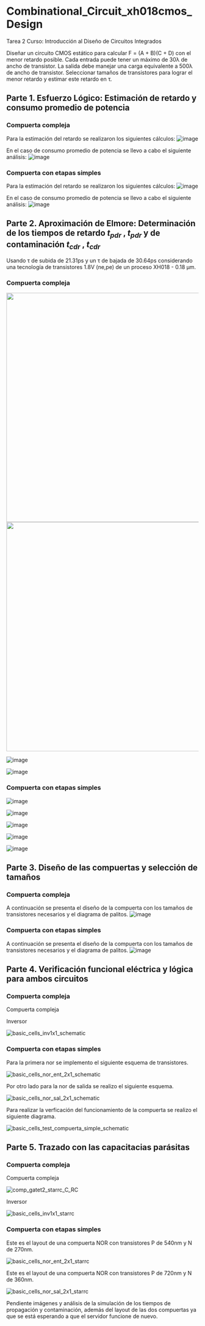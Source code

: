 # Combinational_Circuit_xh018cmos_Design
Tarea 2 Curso: Introducción al Diseño de Circuitos Integrados

Diseñar un circuito CMOS estático para calcular F = (A + B)(C + D) con el menor retardo posible. Cada entrada puede tener un máximo de 30λ de ancho de transistor. La salida debe manejar una carga equivalente a 500λ de ancho de transistor. Seleccionar tamaños de transistores para lograr el menor retardo y estimar este retardo en τ.


## Parte 1. Esfuerzo Lógico: Estimación de retardo y consumo promedio de potencia 

### Compuerta compleja
Para la estimación del retardo se realizaron los siguientes cálculos:
![image](https://github.com/DJosueMM/combinational_circuit_xh018cmos_design/assets/125601912/25fbc19c-1000-4058-bf3d-92e2d6b50e5c)

En el caso de consumo promedio de potencia se llevo a cabo el siguiente análisis:
![image](https://github.com/DJosueMM/combinational_circuit_xh018cmos_design/assets/125601912/362c514b-45c8-4e6a-9856-ae578cfff5e6)

### Compuerta con etapas simples
Para la estimación del retardo se realizaron los siguientes cálculos:
![image](https://github.com/DJosueMM/combinational_circuit_xh018cmos_design/assets/125601912/357ce5cb-f5f2-4e7a-840c-dac2feb9ee97) 

En el caso de consumo promedio de potencia se llevo a cabo el siguiente análisis:
![image](https://github.com/DJosueMM/combinational_circuit_xh018cmos_design/assets/125601912/e98854c7-ad3a-4aa7-b17a-1355382d73e6)




## Parte 2. Aproximación de Elmore: Determinación de los tiempos de retardo $t_{pdr}$ , $t_{pdr}$ y de contaminación $t_{cdr}$ , $t_{cdr}$
Usando τ de subida de 21.31ps y un τ de bajada de 30.64ps considerando una tecnología de transistores 1.8V (ne,pe) de un proceso XH018 - 0.18 µm.

### Compuerta compleja

<img src="https://github.com/DJosueMM/combinational_circuit_xh018cmos_design/assets/125601912/b3581206-7c6e-48c4-992c-ab173481afd3" width="600" Align="center">

<img src="https://github.com/DJosueMM/combinational_circuit_xh018cmos_design/assets/125601912/654978e4-6ee3-4c8e-8804-9fef9d834d96" width="600" Align="center">

![image](https://github.com/DJosueMM/combinational_circuit_xh018cmos_design/assets/125601912/d49fd028-f1ff-44d7-9843-d3cc7c3c73d4)

![image](https://github.com/DJosueMM/combinational_circuit_xh018cmos_design/assets/125601912/6efd9e75-0e91-4528-9b93-0386008226fd)


### Compuerta con etapas simples
![image](https://github.com/DJosueMM/combinational_circuit_xh018cmos_design/assets/125601912/e2adbd04-4768-481e-a49d-3b2cc5a61eaf)

![image](https://github.com/DJosueMM/combinational_circuit_xh018cmos_design/assets/125601912/5bbe5be2-4e7a-4357-a26a-382183b2e62d)

![image](https://github.com/DJosueMM/combinational_circuit_xh018cmos_design/assets/125601912/1c1a3d94-dcb2-4263-9a2b-ec2b42ffdc0e)

![image](https://github.com/DJosueMM/combinational_circuit_xh018cmos_design/assets/125601912/08cfa69b-da2c-4bd2-aa06-9a645ed3b110)

![image](https://github.com/DJosueMM/combinational_circuit_xh018cmos_design/assets/125601912/1aaed5c4-4fd9-4a8a-ae74-2d6241bbc3ee)


## Parte 3. Diseño de las compuertas y selección de tamaños

### Compuerta compleja
A continuación se presenta el diseño de la compuerta con los tamaños de transistores necesarios y el diagrama de palitos. 
![image](https://github.com/DJosueMM/combinational_circuit_xh018cmos_design/assets/125601912/52d8ca3d-0873-4999-90e8-af8ba7e33fca)


### Compuerta con etapas simples
A continuación se presenta el diseño de la compuerta con los tamaños de transistores necesarios y el diagrama de palitos. 
![image](https://github.com/DJosueMM/combinational_circuit_xh018cmos_design/assets/125601912/8ef37a0e-7f57-4c70-b168-3714a1176297)




## Parte 4. Verificación funcional eléctrica y lógica para ambos circuitos

### Compuerta compleja
Compuerta compleja


Inversor

![basic_cells_inv1x1_schematic](https://github.com/DJosueMM/combinational_circuit_xh018cmos_design/assets/125601912/6710b093-360c-4337-a3fa-cd09cfd7f253)


### Compuerta con etapas simples
Para la primera nor se implemento el siguiente esquema de transistores.

![basic_cells_nor_ent_2x1_schematic](https://github.com/DJosueMM/combinational_circuit_xh018cmos_design/assets/125601912/4f297619-0d02-45ff-8765-c971eb206e97)

Por otro lado para la nor de salida se realizo el siguiente esquema.

![basic_cells_nor_sal_2x1_schematic](https://github.com/DJosueMM/combinational_circuit_xh018cmos_design/assets/125601912/827b5dde-2d40-405a-a11f-2d18ed25a87e)

Para realizar la verficación del funcionamiento de la compuerta se realizo el siguiente diagrama.

![basic_cells_test_compuerta_simple_schematic](https://github.com/DJosueMM/combinational_circuit_xh018cmos_design/assets/125601912/25977f50-510c-4f97-9010-d3815e81cab6)


## Parte 5. Trazado con las capacitacias parásitas

### Compuerta compleja
Compuerta compleja

![comp_gatet2_starrc_C_RC](https://github.com/DJosueMM/combinational_circuit_xh018cmos_design/assets/125601912/5dc1d3e4-7fa3-421e-a3cb-f195d771558c)

Inversor

![basic_cells_inv1x1_starrc](https://github.com/DJosueMM/combinational_circuit_xh018cmos_design/assets/125601912/cdb962bf-5840-4492-8250-280192988cf6)



### Compuerta con etapas simples
Este es el layout de una compuerta NOR con transistores P de 540nm y N de 270nm.

![basic_cells_nor_ent_2x1_starrc](https://github.com/DJosueMM/combinational_circuit_xh018cmos_design/assets/125601912/b35c99d2-4494-483f-b1d6-1cb00523535f)


Este es el layout de una compuerta NOR con transistores P de 720nm y N de 360nm.

![basic_cells_nor_sal_2x1_starrc](https://github.com/DJosueMM/combinational_circuit_xh018cmos_design/assets/125601912/4d9a60f7-cb35-4d54-a5b1-c9deeccb90c5)




Pendiente imágenes y análisis de la simulación de los tiempos de propagación y contaminación, además del layout de las dos compuertas ya que se está esperando a que el servidor funcione de nuevo.
